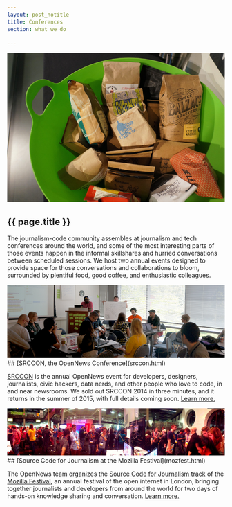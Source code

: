```yaml
---
layout: post_notitle
title: Conferences
section: what we do

---
```

<img src="/media/img/srcconcoffee.jpg" class="topline">

<h2>{{ page.title }}</h2>
<p class="bodybig">The journalism-code community assembles at journalism and tech conferences around the world, and some of the most interesting parts of those events happen in the informal skillshares and hurried conversations between scheduled sessions. We host two annual events designed to provide space for those conversations and collaborations to bloom, surrounded by plentiful food, good coffee, and enthusiastic colleagues.</p>

<img src="/media/img/srcconjeremy.jpg" class="topline">
## [SRCCON, the OpenNews Conference](srccon.html)

[SRCCON](srccon.html)  is the annual OpenNews event for developers, designers, journalists, civic hackers, data nerds, and other people who love to code, in and near newsrooms. We sold out SRCCON 2014 in three minutes, and it returns in the summer of 2015, with full details coming soon. [Learn more.](srccon.html)

<img src="/media/img/mozfestpano.jpg" class="topline">
## [Source Code for Journalism at the Mozilla Festival](mozfest.html)

The OpenNews team organizes the [Source Code for Journalism track](mozfest.html)  of the [Mozilla Festival](http://2014.mozillafestival.org/), an annual festival of the open internet in London, bringing together journalists and developers from around the world for two days of hands-on knowledge sharing and conversation. [Learn more.](mozfest.html)
